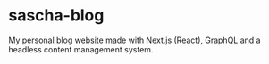 # sascha-blog
My personal blog website made with Next.js (React), GraphQL and a headless content management system.
